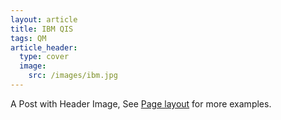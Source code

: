 ```yaml
---
layout: article
title: IBM QIS
tags: QM
article_header:
  type: cover
  image:
    src: /images/ibm.jpg
---
```


A Post with Header Image, See [Page layout](https://kitian616.github.io/jekyll-TeXt-theme/samples.html#page-layout) for more examples.

<!--more-->
